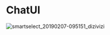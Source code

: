 # ChatUI

![smartselect_20190207-095151_dizivizi](https://user-images.githubusercontent.com/13502470/52390503-aca29600-2abe-11e9-9d97-d2dd4c2b0193.jpg)
